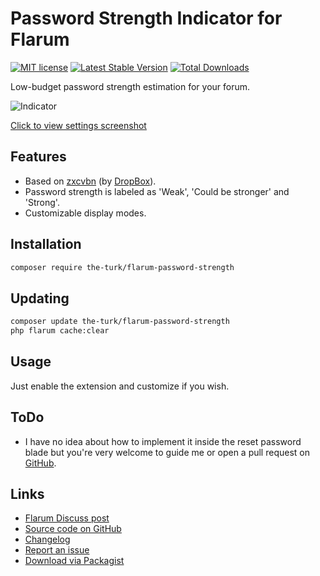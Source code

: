 # Password Strength Indicator for Flarum

[![MIT license](https://img.shields.io/badge/license-MIT-blue.svg)](https://github.com/the-turk/flarum-password-strength/blob/master/LICENSE) [![Latest Stable Version](https://img.shields.io/packagist/v/the-turk/flarum-password-strength.svg)](https://packagist.org/packages/the-turk/flarum-password-strength) [![Total Downloads](https://img.shields.io/packagist/dt/the-turk/flarum-password-strength.svg)](https://packagist.org/packages/the-turk/flarum-password-strength)

Low-budget password strength estimation for your forum.

![Indicator](https://i.imgur.com/j4QErvP.gif)

[Click to view settings screenshot](https://i.ibb.co/r5ftZRb/ps-Settings.png)

## Features

- Based on [zxcvbn](https://github.com/dropbox/zxcvbn) (by [DropBox](https://github.com/dropbox)).
- Password strength is labeled as 'Weak', 'Could be stronger' and 'Strong'.
- Customizable display modes.

## Installation

```bash
composer require the-turk/flarum-password-strength
```

## Updating

```bash
composer update the-turk/flarum-password-strength
php flarum cache:clear
```

## Usage

Just enable the extension and customize if you wish.

## ToDo

- I have no idea about how to implement it inside the reset password blade but you're very welcome to guide me or open a pull request on [GitHub](https://github.com/the-turk/flarum-password-strength).

## Links

- [Flarum Discuss post](https://discuss.flarum.org/d/22624-password-strength-indicator)
- [Source code on GitHub](https://github.com/the-turk/flarum-password-strength)
- [Changelog](https://github.com/the-turk/flarum-password-strength/blob/master/CHANGELOG.md)
- [Report an issue](https://github.com/the-turk/flarum-password-strength/issues)
- [Download via Packagist](https://packagist.org/packages/the-turk/flarum-password-strength)
